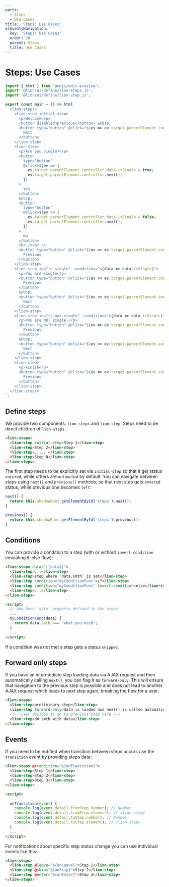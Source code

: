 ```yaml
---
parts:
  - Steps
  - Use Cases
title: 'Steps: Use Cases'
eleventyNavigation:
  key: 'Steps: Use Cases'
  order: 20
  parent: Steps
  title: Use Cases
---
```


# Steps: Use Cases

```js script
import { html } from '@mdjs/mdjs-preview';
import '@lion/ui/define/lion-steps.js';
import '@lion/ui/define/lion-step.js';
```

```js preview-story
export const main = () => html`
  <lion-steps>
    <lion-step initial-step>
      <p>Welcome</p>
      <button disabled>previous</button> &nbsp;
      <button type="button" @click="${ev => ev.target.parentElement.controller.next()}">
        Next
      </button>
    </lion-step>
    <lion-step>
      <p>Are you single?</p>
      <button
        type="button"
        @click=${ev => {
          ev.target.parentElement.controller.data.isSingle = true;
          ev.target.parentElement.controller.next();
        }}
      >
        Yes
      </button>
      &nbsp;
      <button
        type="button"
        @click=${ev => {
          ev.target.parentElement.controller.data.isSingle = false;
          ev.target.parentElement.controller.next();
        }}
      >
        No
      </button>
      <br /><br />
      <button type="button" @click="${ev => ev.target.parentElement.controller.previous()}">
        Previous
      </button>
    </lion-step>
    <lion-step id="is-single" .condition="${data => data.isSingle}">
      <p>You are single</p>
      <button type="button" @click="${ev => ev.target.parentElement.controller.previous()}">
        Previous
      </button>
      &nbsp;
      <button type="button" @click="${ev => ev.target.parentElement.controller.next()}">
        Next
      </button>
    </lion-step>
    <lion-step id="is-not-single" .condition="${data => data.isSingle}" invert-condition>
      <p>You are NOT single.</p>
      <button type="button" @click="${ev => ev.target.parentElement.controller.previous()}">
        Previous
      </button>
      &nbsp;
      <button type="button" @click="${ev => ev.target.parentElement.controller.next()}">
        Next
      </button>
    </lion-step>
    <lion-step>
      <p>Finish</p>
      <button type="button" @click="${ev => ev.target.parentElement.controller.previous()}">
        Previous
      </button>
    </lion-step>
  </lion-steps>
`;
```

## Define steps

We provide two components: `lion-steps` and `lion-step`. Steps need to be direct children of `lion-steps`.

```html
<lion-steps>
  <lion-step initial-step>Step 1</lion-step>
  <lion-step>Step 2</lion-step>
  <lion-step>......</lion-step>
  <lion-step>Step N</lion-step>
</lion-steps>
```

The first step needs to be explicitly set via `initial-step` so that it get status `entered`, while others are `untouched` by default. You can navigate between steps using `next()` and `previous()` methods, so that next step gets `entered` status, while previous one becomes `left`:

```js
next() {
  return this.shadowRoot.getElementById('steps').next();
}

previous() {
  return this.shadowRoot.getElementById('steps').previous();
}
```

## Conditions

You can provide a condition to a step (with or without `invert-condition` emulating if-else flow):

```html
<lion-steps data="[[data]]">
  <lion-step>...</lion-step>
  <lion-step>step where `data.smth` is set</lion-step>
  <lion-step condition="myConditionFunc">if</lion-step>
  <lion-step condition="myConditionFunc" invert-condition>else</lion-step>
  <lion-step>...</lion-step>
</lion-steps>

<script>
  // you have `data` property defined in the scope
  ...
  myConditionFunc(data) {
    return data.smth === "what-you-need";
  }
  ...
</script>
```

If a condition was not met a step gets a status `skipped`.

## Forward only steps

If you have an intermediate step loading data via AJAX request and then automatically calling `next()`, you can flag it as `forward-only`. This will ensure that navigation to the previous step is possible and does not lead to another AJAX request which leads to next step again, breaking the flow for a user.

```html
<lion-steps>
  <lion-step>preliminary step</lion-step>
  <lion-step forward-only>data is loaded and next() is called automatically afterwards</lion-step>
  <!-- user decides to go to previous step here -->
  <lion-step>do smth with data</lion-step>
</lion-steps>
```

## Events

If you need to be notified when transition between steps occurs use the `transition` event by providing steps data:

```html
<lion-steps @transition="${onTransition}">
  <lion-step>Step 1</lion-step>
  <lion-step>Step 2</lion-step>
  <lion-step>Step 3</lion-step>
</lion-steps>

<script>
  ...
  onTransition(event) {
    console.log(event.detail.fromStep.number); // Number
    console.log(event.detail.fromStep.element); // <lion-step>
    console.log(event.detail.toStep.number); // Number
    console.log(event.detail.toStep.element); // <lion-step>
  }
  ...
</script>
```

For notifications about specific step status change you can use individual events like this:

```html
<lion-steps>
  <lion-step @leave="${onLeave}">Step 1</lion-step>
  <lion-step @skip="${onSkip}">Step 2</lion-step>
  <lion-step @enter="${onEnter}">Step 3</lion-step>
</lion-steps>
```

